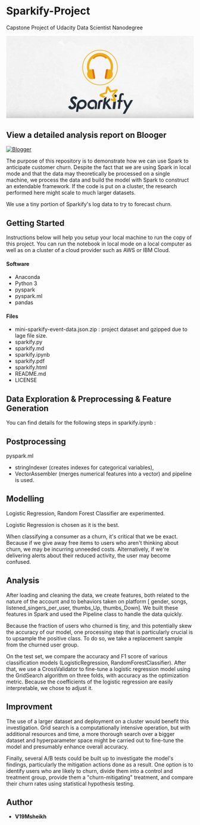 # Sparkify-Project
 Capstone Project of Udacity Data Scientist Nanodegree
 
 ![](sparkify.png)
 
 ## View a detailed analysis report on Blooger
[![Blogger](Screenshots/Blogger-Logo.png)](https://mhassandatascience.blogspot.com/2021/05/sparkify-project-capstone-project-of.html)
 
The purpose of this repository is to demonstrate how we can use Spark to anticipate customer churn. Despite the fact that we are using Spark in local mode and that the data may theoretically be processed on a single machine, we process the data and build the model with Spark to construct an extendable framework. If the code is put on a cluster, the research performed here might scale to much larger datasets.

We use a tiny portion of Sparkify's log data to try to forecast churn.

## Getting Started

Instructions below will help you setup your local machine to run the copy of this project.
You can run the notebook in local mode on a local computer as well as on a cluster of a cloud provider such as AWS or IBM Cloud.


#### Software 

  - Anaconda
  - Python 3
  - pyspark 
  - pyspark.ml
  - pandas

#### Files

  - mini-sparkify-event-data.json.zip : project dataset and gzipped due to lage file size.
  - sparkify.py
  - sparkify.md
  - sparkify.ipynb
  - sparkify.pdf
  - sparkify.html
  - README.md
  - LICENSE

## Data Exploration & Preprocessing & Feature Generation

You can find details for the following steps in sparkify.ipynb :

## Postprocessing

pyspark.ml 
- stringIndexer (creates indexes for categorical variables), 
- VectorAssembler (merges numerical features into a vector) and pipeline is used.

## Modelling

Logistic Regression, Random Forest Classifier  are experimented.

Logistic Regression is chosen as it is the best.

When classifying a consumer as a churn, it's critical that we be exact. Because if we give away free items to users who aren't thinking about churn, we may be incurring unneeded costs. Alternatively, if we're delivering alerts about their reduced activity, the user may become confused.

## Analysis 

After loading and cleaning the data, we create features, both related to the nature of the account and to behaviors taken on platform [ gender, songs, listened_singers_per_user, thumbs_Up, thumbs_Down]. We built these features in Spark and used the Pipeline class to handle the data quickly.

Because the fraction of users who churned is tiny, and this potentially skew the accuracy of our model, one processing step that is particularly crucial is to upsample the positive class. To do so, we take a replacement sample from the churned user group.

On the test set, we compare the accuracy and F1 score of various classification models (LogisticRegression, RandomForestClassifier). After that, we use a CrossValidator to fine-tune a logistic regression model using the GridSearch algorithm on three folds, with accuracy as the optimization metric.
Because the coefficients of the logistic regression are easily interpretable, we chose to adjust it.


## Improvment

The use of a larger dataset and deployment on a cluster would benefit this investigation. Grid search is a computationally intensive operation, but with additional resources and time, a more thorough search over a bigger dataset and hyperparameter space might be carried out to fine-tune the model and presumably enhance overall accuracy.

Finally, several A/B tests could be built up to investigate the model's findings, particularly the mitigation actions done as a result. One option is to identify users who are likely to churn, divide them into a control and treatment group, provide them a "churn-mitigating" treatment, and compare their churn rates using statistical hypothesis testing.

## Author

* **V19Msheikh**
